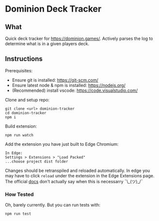 # Dominion Deck Tracker

## What

Quick deck tracker for https://dominion.games/. Actively parses the log to determine what is in a given players deck.

## Instructions

Prerequisites:

- Ensure git is installed: https://git-scm.com/
- Ensure latest node & npm is installed: https://nodejs.org/
- (Recommended) install vscode: https://code.visualstudio.com/

Clone and setup repo:

```
git clone <url> dominion-tracker
cd dominion-tracker
npm i
```

Build extension:

```
npm run watch
```

Add the extension you have just built to Edge Chromium:

```
In Edge:
Settings > Extensions > "Load Packed"
...choose project dist folder
```

Changes should be retranspiled and reloaded automatically. In edge you may have to click `reload` under the extension in the Edge Extensions page. The official [docs](https://docs.microsoft.com/en-us/microsoft-edge/extensions-chromium/getting-started/extension-sideloading) don't actually say when this is necessarry ¯\\\_(ツ)\_\/¯

### How Tested

Oh, barely currently. But you can run tests with:

```
npm run test
```
